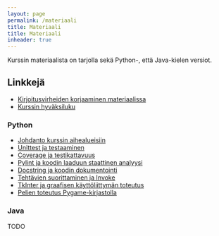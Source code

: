 ```yaml
---
layout: page
permalink: /materiaali
title: Materiaali
title: Materiaali
inheader: true
---
```


Kurssin materiaalista on tarjolla sekä Python-, että Java-kielen versiot.

## Linkkejä

- [Kirjoitusvirheiden korjaaminen materiaalissa](/kirjoitusvirheiden-korjaaminen)
- [Kurssin hyväksiluku](/hyvaksiluku)

### Python

- [Johdanto kurssin aihealueisiin](/python/materiaali)
- [Unittest ja testaaminen](/python/unittest)
- [Coverage ja testikattavuus](/python/coverage)
- [Pylint ja koodin laaduun staattinen analyysi](/python/pylint)
- [Docstring ja koodin dokumentointi](/python/docstring)
- [Tehtävien suorittaminen ja Invoke](/python/invoke)
- [TkInter ja graafisen käyttöliittymän toteutus](python/tkinter)
- [Pelien toteutus Pygame-kirjastolla](/python/pygame)

### Java

TODO
